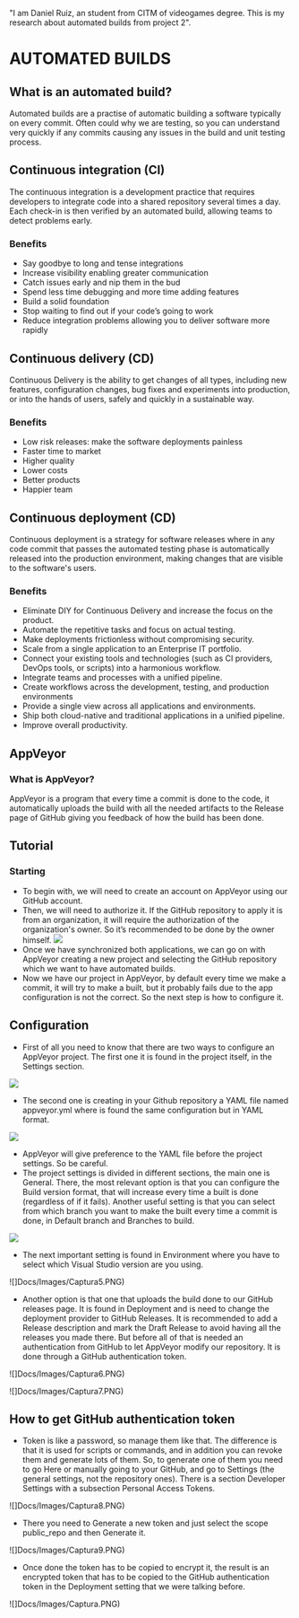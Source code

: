 "I am Daniel Ruiz, an student from CITM of videogames degree. This is my research about automated builds from project 2".

# AUTOMATED BUILDS

## What is an automated build?
Automated builds are a practise of automatic building a software typically on every commit. Often could why we are testing, so you can understand very quickly if any commits causing any issues in the build and unit testing process.

## Continuous integration (CI)
  The continuous integration is a development practice that requires developers to integrate code into a shared repository several times a day. Each check-in is then verified by an automated build, allowing teams to detect problems early.

### Benefits
- Say goodbye to long and tense integrations
- Increase visibility enabling greater communication
- Catch issues early and nip them in the bud
- Spend less time debugging and more time adding features
- Build a solid foundation
- Stop waiting to find out if your code’s going to work
- Reduce integration problems allowing you to deliver software more rapidly

## Continuous delivery (CD)
Continuous Delivery is the ability to get changes of all types, including new features, configuration changes, bug fixes and experiments into production, or into the hands of users, safely and quickly in a sustainable way.

### Benefits
- Low risk releases: make the software deployments painless 
- Faster time to market
- Higher quality
- Lower costs
- Better products
- Happier team

## Continuous deployment (CD)
Continuous deployment is a strategy for software releases where in any code commit that passes the automated testing phase is automatically released into the production environment, making changes that are visible to the software's users.

### Benefits
- Eliminate DIY for Continuous Delivery and increase the focus on the product.
- Automate the repetitive tasks and focus on actual testing.
- Make deployments frictionless without compromising security.
- Scale from a single application to an Enterprise IT portfolio.
- Connect your existing tools and technologies (such as CI providers, DevOps tools, or scripts) into a harmonious workflow.
- Integrate teams and processes with a unified pipeline.
- Create workflows across the development, testing, and production environments
- Provide a single view across all applications and environments.
- Ship both cloud-native and traditional applications in a unified pipeline.
- Improve overall productivity.

## AppVeyor

### What is AppVeyor?
AppVeyor is a program that every time a commit is done to the code, it automatically uploads the build with all the needed artifacts to the Release page of GitHub giving you feedback of how the build has been done.

## Tutorial

### Starting
- To begin with, we will need to create an account on AppVeyor using our GitHub account.
- Then, we will need to authorize it. If the GitHub repository to apply it is from an organization, it will require the authorization of the organization's owner. So it’s recommended to be done by the owner himself.
![](Docs/Images/captura1.png)
- Once we have synchronized both applications, we can go on with AppVeyor creating a new project and selecting the GitHub repository which we want to have automated builds.
- Now we have our project in AppVeyor, by default every time we make a commit, it will try to make a built, but it probably fails due to the app configuration is not the correct. So the next step is how to configure it.

## Configuration
- First of all you need to know that there are two ways to configure an AppVeyor project. The first one it is found in the project itself, in the Settings section.

![](Docs/Images/captura2.png)

- The second one is creating in your Github repository a YAML file named appveyor.yml where is found the same configuration but in YAML format.

![](Docs/Images/Captura3.PNG)

- AppVeyor will give preference to the YAML file before the project settings. So be careful.
- The project settings is divided in different sections, the main one is General. There, the most relevant option is that you can configure the Build version format, that will increase every time a built is done (regardless of if it fails). Another useful setting is that you can select from which branch you want to make the built every time a commit is done, in Default branch and Branches to build.

![](Docs/Images/Captura4.PNG)

- The next important setting is found in Environment where you have to select which Visual Studio version are you using.

![]Docs/Images/Captura5.PNG)

- Another option is that one that uploads the build done to our GitHub releases page. It is found in Deployment and is need to change the deployment provider to GitHub Releases. It is recommended to add a Release description and mark the Draft Release to avoid having all the releases you made there. But before all of that is needed an authentication from GitHub to let AppVeyor modify our repository. It is done through a GitHub authentication token.

![]Docs/Images/Captura6.PNG)

![]Docs/Images/Captura7.PNG)

## How to get GitHub authentication token

- Token is like a password, so manage them like that. The difference is that it is used for scripts or commands, and in addition you can revoke them and generate lots of them. So, to generate one of them you need to go Here or manually going to your GitHub, and go to Settings (the general settings, not the repository ones). There is a section Developer Settings with a subsection Personal Access Tokens.

![]Docs/Images/Captura8.PNG)

- There you need to Generate a new token and just select the scope public_repo and then Generate it.

![]Docs/Images/Captura9.PNG)

- Once done the token has to be copied to encrypt it, the result is an encrypted token that has to be copied to the GitHub authentication token in the Deployment setting that we were talking before.

![]Docs/Images/Captura.PNG)





